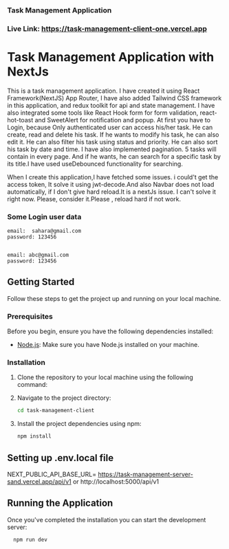 ### Task Management Application 

### Live Link: https://task-management-client-one.vercel.app

# Task Management Application with NextJs
 This is a task management application. I have created it using React Framework(NextJS) App Router, I have also added Tailwind CSS framework in this application, and redux toolkit for api and state management. I have also integrated some tools like React Hook form for form validation, react-hot-toast and SweetAlert for notification and popup.
 At first you have to Login, because Only authenticated user can access his/her task. He can create, read and delete his task. If he wants to modify his task, he can  also edit  it. He can also filter his task using status and priority. He can also sort his task by date and time. I have also implemented pagination. 5 tasks will contain in every page. And if he wants, he can search for a specific task by its title.I have used useDebounced functionality for searching.

 When I create this application,I have fetched some issues. i could't get the access token, It solve it using jwt-decode.And also Navbar does not load automatically, if I don't give hard reload.It is a nextJs issue. I can't solve it right now. Please, consider it.Please ,  reload hard if not work.


### Some Login user data
```
email:  sahara@gmail.com
password: 123456


```
```
email: abc@gmail.com
password: 123456
```

## Getting Started

Follow these steps to get the project up and running on your local machine.

### Prerequisites

Before you begin, ensure you have the following dependencies installed:

- [Node.js](https://nodejs.org/): Make sure you have Node.js installed on your machine.

### Installation

1. Clone the repository to your local machine using the following command:

2. Navigate to the project directory:

   ```bash
   cd task-management-client

   ```

3. Install the project dependencies using npm:

   ```bash
   npm install
   ```

## Setting up .env.local file

NEXT_PUBLIC_API_BASE_URL= https://task-management-server-sand.vercel.app/api/v1  or http://localhost:5000/api/v1



## Running the Application

Once you've completed the installation  you can start the development server:

```bash
  npm run dev
```



